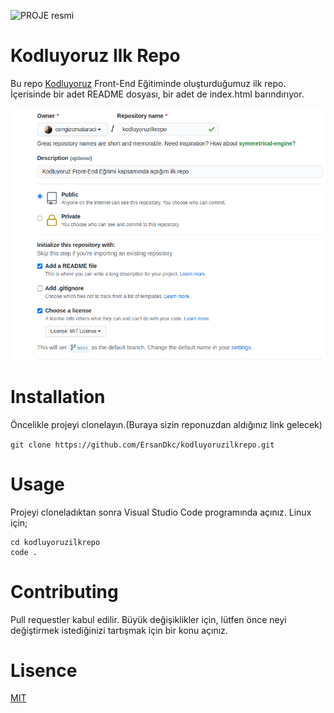 ![PROJE resmi](https://upload.wikimedia.org/wikipedia/commons/4/48/Markdown-mark.svg)

# Kodluyoruz Ilk Repo
Bu repo [Kodluyoruz](http://kodluyoruz.org) Front-End Eğitiminde oluşturduğumuz ilk repo. İçerisinde bir adet README dosyası, bir adet de index.html barındırıyor.

![](https://raw.githubusercontent.com/Kodluyoruz/taskforce/main/git/odev1/figures/github.png)

# Installation

Öncelikle projeyi clonelayın.(Buraya sizin reponuzdan aldığınız link gelecek)

`git clone https://github.com/ErsanDkc/kodluyoruzilkrepo.git`

# Usage

Projeyi cloneladıktan sonra Visual Studio Code programında açınız.
Linux için;
```
cd kodluyoruzilkrepo
code .
```

# Contributing

Pull requestler kabul edilir. Büyük değişiklikler için, lütfen önce neyi değiştirmek istediğinizi tartışmak için bir konu açınız.
# Lisence

[MIT](https://choosealicense.com/licenses/mit/)

